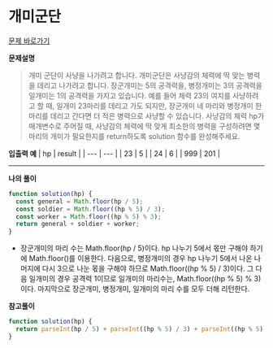 # 개미군단

[문제 바로가기](https://school.programmers.co.kr/learn/courses/30/lessons/120837)

**문제설명**

> 개미 군단이 사냥을 나가려고 합니다. 개미군단은 사냥감의 체력에 딱 맞는 병력을 데리고 나가려고 합니다. 장군개미는 5의 공격력을, 병정개미는 3의 공격력을 일개미는 1의 공격력을 가지고 있습니다. 예를 들어 체력 23의 여치를 사냥하려고 할 때, 일개미 23마리를 데리고 가도 되지만, 장군개미 네 마리와 병정개미 한 마리를 데리고 간다면 더 적은 병력으로 사냥할 수 있습니다. 사냥감의 체력 hp가 매개변수로 주어질 때, 사냥감의 체력에 딱 맞게 최소한의 병력을 구성하려면 몇 마리의 개미가 필요한지를 return하도록 solution 함수를 완성해주세요.

**입출력 예**
| hp | result |
| --- | --- |
| 23 | 5 |
| 24 | 6 |
| 999 | 201 |

---

**나의 풀이**

```javascript
function solution(hp) {
  const general = Math.floor(hp / 5);
  const soldier = Math.floor((hp % 5) / 3);
  const worker = Math.floor((hp % 5) % 3);
  return general + soldier + worker;
}
```

- 장군개미의 마리 수는 Math.floor(hp / 5)이다. hp 나누기 5에서 몫만 구해야 하기에 Math.floor()를 이용한다. 다음으로, 병정개미의 경우 hp 나누기 5에서 나온 나머지에 다시 3으로 나눈 몫을 구해야 하므로 Math.floor((hp % 5) / 3)이다. 그 다음 일개미의 경우 공격력 1이므로 일개미의 마리수는, Math.floor((hp % 5) % 3)이다. 마지막으로 장군개미, 병정개미, 일개미의 마리 수를 모두 더해 리턴한다.

**참고풀이**

```javascript
function solution(hp) {
  return parseInt(hp / 5) + parseInt((hp % 5) / 3) + parseInt((hp % 5) % 3);
}
```
